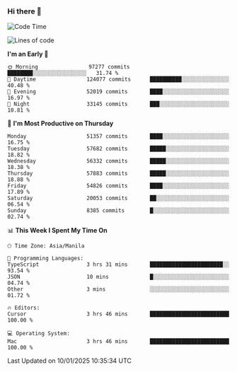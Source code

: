 ### Hi there 👋

<!--START_SECTION:waka-->
![Code Time](http://img.shields.io/badge/Code%20Time-5%2C770%20hrs%2039%20mins-blue)

![Lines of code](https://img.shields.io/badge/From%20Hello%20World%20I%27ve%20Written-117.7%20million%20lines%20of%20code-blue)

**I'm an Early 🐤** 

```text
🌞 Morning                97277 commits       ████████░░░░░░░░░░░░░░░░░   31.74 % 
🌆 Daytime                124077 commits      ██████████░░░░░░░░░░░░░░░   40.48 % 
🌃 Evening                52019 commits       ████░░░░░░░░░░░░░░░░░░░░░   16.97 % 
🌙 Night                  33145 commits       ███░░░░░░░░░░░░░░░░░░░░░░   10.81 % 
```
📅 **I'm Most Productive on Thursday** 

```text
Monday                   51357 commits       ████░░░░░░░░░░░░░░░░░░░░░   16.75 % 
Tuesday                  57682 commits       █████░░░░░░░░░░░░░░░░░░░░   18.82 % 
Wednesday                56332 commits       █████░░░░░░░░░░░░░░░░░░░░   18.38 % 
Thursday                 57883 commits       █████░░░░░░░░░░░░░░░░░░░░   18.88 % 
Friday                   54826 commits       ████░░░░░░░░░░░░░░░░░░░░░   17.89 % 
Saturday                 20053 commits       ██░░░░░░░░░░░░░░░░░░░░░░░   06.54 % 
Sunday                   8385 commits        █░░░░░░░░░░░░░░░░░░░░░░░░   02.74 % 
```


📊 **This Week I Spent My Time On** 

```text
🕑︎ Time Zone: Asia/Manila

💬 Programming Languages: 
TypeScript               3 hrs 31 mins       ███████████████████████░░   93.54 % 
JSON                     10 mins             █░░░░░░░░░░░░░░░░░░░░░░░░   04.74 % 
Other                    3 mins              ░░░░░░░░░░░░░░░░░░░░░░░░░   01.72 % 

🔥 Editors: 
Cursor                   3 hrs 46 mins       █████████████████████████   100.00 % 

💻 Operating System: 
Mac                      3 hrs 46 mins       █████████████████████████   100.00 % 
```


 Last Updated on 10/01/2025 10:35:34 UTC
<!--END_SECTION:waka-->


<!--
**rad182/rad182** is a ✨ _special_ ✨ repository because its `README.md` (this file) appears on your GitHub profile.

Here are some ideas to get you started:

- 🔭 I’m currently working on ...
- 🌱 I’m currently learning ...
- 👯 I’m looking to collaborate on ...
- 🤔 I’m looking for help with ...
- 💬 Ask me about ...
- 📫 How to reach me: ...
- 😄 Pronouns: ...
- ⚡ Fun fact: ...
-->
